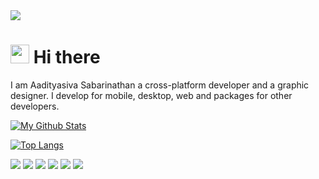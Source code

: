 
<img src="https://raw.githubusercontent.com/iron-coder12/aadityasivaS/main/banner.png">
<h1><img src="https://emojis.slackmojis.com/emojis/images/1570211625/6611/wave-animated.gif?1570211625" width="30"/> Hi there</h1>
I am Aadityasiva Sabarinathan a cross-platform developer and a graphic designer. I develop for mobile, desktop, web and packages for other developers.


[![My Github Stats](https://github-readme-stats.vercel.app/api?username=aadityasivaS&count_private=true&theme=default&show_icons=true)](https://github.com/aadityasivaS)
</a>

[![Top Langs](https://github-readme-stats.vercel.app/api/top-langs/?username=aadityasivaS&tex&title_color=ffffff&text_color=c9cacc&icon_color=2bbc8a&bg_color=1d1f21&langs_count=4)](https://github.com/aadityasivaS)

<a href="mailto:me@aadityasiva.cf"><img src="https://img.shields.io/badge/EMAIL-me%40aadityasiva.cf-red?style=for-the-badge&logo=gmail"></a>
<a href="https://github.com/aadityasivaS"><img src="https://img.shields.io/badge/GitHub-aadityasivaS-181717?style=for-the-badge&logo=github"></a>
<a href="https://dribbble.com/Aadityasiva"><img src="https://img.shields.io/badge/Dribbble-aadityasiva-EA4C89?style=for-the-badge&logo=dribbble"></a>
<a href="https://stackoverflow.com/users/14481856/aadityasiva-sabarinathan"><img src="https://img.shields.io/badge/Stackoverflow-aadityasiva%20sabarinathan-FE7A16?style=for-the-badge&logo=stackoverflow"></a>
<a href="https://aadityasiva.cf"><img src="https://img.shields.io/badge/Website-aadityasiva.cf-brightgreen?style=for-the-badge"></a>
<a href="https://dev.to/aadityasivas"><img src="https://img.shields.io/badge/dev.to-aadityasiva-0A0A0A?style=for-the-badge&logo=dev.to"></a>
